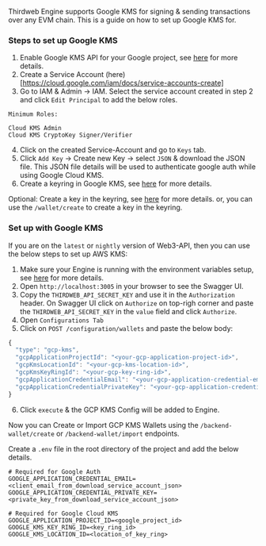 Thirdweb Engine supports Google KMS for signing & sending transactions over any EVM chain. This is a guide on how to set up Google KMS for.

### Steps to set up Google KMS

1. Enable Google KMS API for your Google project, see [here](https://cloud.google.com/kms/docs/create-encryption-keys#before-you-begin) for more details.
2. Create a Service Account (here)[https://cloud.google.com/iam/docs/service-accounts-create]
3. Go to IAM & Admin -> IAM. Select the service account created in step 2 and click `Edit Principal` to add the below roles.

```
Minimum Roles:

Cloud KMS Admin
Cloud KMS CryptoKey Signer/Verifier
```

4. Click on the created Service-Account and go to `Keys` tab.
5. Click `Add Key` -> Create new Key -> select `JSON` & download the JSON file. This JSON file details will be used to authenticate google auth while using Google Cloud KMS.
6. Create a keyring in Google KMS, see [here](https://cloud.google.com/kms/docs/create-key-ring) for more details.

Optional: Create a key in the keyring, see [here](https://cloud.google.com/kms/docs/create-key) for more details. or, you can use the `/wallet/create` to create a key in the keyring.

### Set up with Google KMS

If you are on the `latest` or `nightly` version of Web3-API, then you can use the below steps to set up AWS KMS:

1. Make sure your Engine is running with the environment variables setup, see [here](../1-user-guide.md) for more details.
2. Open `http://localhost:3005` in your browser to see the Swagger UI.
3. Copy the `THIRDWEB_API_SECRET_KEY` and use it in the `Authorization` header. On Swagger UI click on `Authorize` on top-righ corner and paste the `THIRDWEB_API_SECRET_KEY` in the `value` field and click `Authorize`.
4. Open `Configurations Tab`
5. Click on `POST /configuration/wallets` and paste the below body:

```js
{
  "type": "gcp-kms",
  "gcpApplicationProjectId": "<your-gcp-application-project-id>",
  "gcpKmsLocationId": "<your-gcp-kms-location-id>",
  "gcpKmsKeyRingId": "<your-gcp-key-ring-id>",
  "gcpApplicationCredentialEmail": "<your-gcp-application-credential-email>",
  "gcpApplicationCredentialPrivateKey": "<your-gcp-application-credential-private-key>"
}
```

6. Click `execute` & the GCP KMS Config will be added to Engine.

Now you can Create or Import GCP KMS Wallets using the `/backend-wallet/create` or `/backend-wallet/import` endpoints.

Create a `.env` file in the root directory of the project and add the below details.

```
# Required for Google Auth
GOOGLE_APPLICATION_CREDENTIAL_EMAIL=<client_email_from_download_service_account_json>
GOOGLE_APPLICATION_CREDENTIAL_PRIVATE_KEY=<private_key_from_download_service_account_json>

# Required for Google Cloud KMS
GOOGLE_APPLICATION_PROJECT_ID=<google_project_id>
GOOGLE_KMS_KEY_RING_ID=<key_ring_id>
GOOGLE_KMS_LOCATION_ID=<location_of_key_ring>
```
